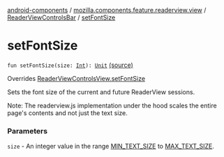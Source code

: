 [android-components](../../index.md) / [mozilla.components.feature.readerview.view](../index.md) / [ReaderViewControlsBar](index.md) / [setFontSize](./set-font-size.md)

# setFontSize

`fun setFontSize(size: `[`Int`](https://kotlinlang.org/api/latest/jvm/stdlib/kotlin/-int/index.html)`): `[`Unit`](https://kotlinlang.org/api/latest/jvm/stdlib/kotlin/-unit/index.html) [(source)](https://github.com/mozilla-mobile/android-components/blob/master/components/feature/readerview/src/main/java/mozilla/components/feature/readerview/view/ReaderViewControlsBar.kt#L70)

Overrides [ReaderViewControlsView.setFontSize](../-reader-view-controls-view/set-font-size.md)

Sets the font size of the current and future ReaderView sessions.

Note: The readerview.js implementation under the hood scales the entire page's contents and not just
the text size.

### Parameters

`size` - An integer value in the range [MIN_TEXT_SIZE](../-m-i-n_-t-e-x-t_-s-i-z-e.md) to [MAX_TEXT_SIZE](../-m-a-x_-t-e-x-t_-s-i-z-e.md).